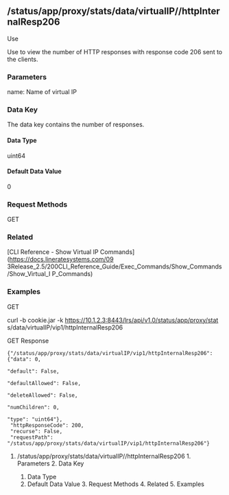 ## /status/app/proxy/stats/data/virtualIP/<name>/httpInternalResp206

Use

Use to view the number of HTTP responses with response code 206 sent to the
clients.

### Parameters

name: Name of virtual IP

### Data Key

The data key contains the number of responses.

#### Data Type

uint64

#### Default Data Value

0

### Request Methods

GET

### Related

[CLI Reference - Show Virtual IP Commands](https://docs.lineratesystems.com/09
3Release_2.5/200CLI_Reference_Guide/Exec_Commands/Show_Commands/Show_Virtual_I
P_Commands)

### Examples

GET

curl -b cookie.jar -k https://10.1.2.3:8443/lrs/api/v1.0/status/app/proxy/stat
s/data/virtualIP/vip1/httpInternalResp206

GET Response

    
    {"/status/app/proxy/stats/data/virtualIP/vip1/httpInternalResp206": {"data": 0,
                                                                            "default": False,
                                                                            "defaultAllowed": False,
                                                                            "deleteAllowed": False,
                                                                            "numChildren": 0,
                                                                            "type": "uint64"},
     "httpResponseCode": 200,
     "recurse": False,
     "requestPath": "/status/app/proxy/stats/data/virtualIP/vip1/httpInternalResp206"}
    

  1. /status/app/proxy/stats/data/virtualIP/<name>/httpInternalResp206
    1. Parameters
    2. Data Key
      1. Data Type
      2. Default Data Value
    3. Request Methods
    4. Related
    5. Examples

